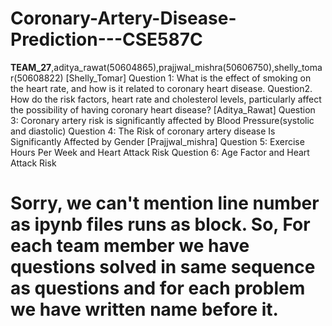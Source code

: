 ﻿# Coronary-Artery-Disease-Prediction---CSE587C
**TEAM_27**,aditya_rawat(50604865),prajjwal_mishra(50606750),shelly_tomar(50608822)
[Shelly_Tomar]
Question 1: What is the effect of smoking on the heart rate, and how is it related to coronary heart disease.
Question2. How do the risk factors, heart rate and cholesterol levels, particularly affect the possibility of having coronary heart disease?
[Aditya_Rawat]
Question 3: Coronary artery risk is significantly affected by Blood Pressure(systolic and diastolic)
Question 4: The Risk of coronary artery disease Is Significantly Affected by Gender
[Prajjwal_mishra]
Question 5: Exercise Hours Per Week and Heart Attack Risk
Question 6: Age Factor and Heart Attack Risk

# Sorry, we can't mention line number as ipynb files runs as block. So, For each team member we have questions solved in same sequence as questions and for each problem we have written name before it. 
